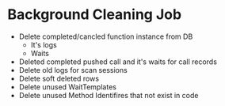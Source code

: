 ﻿# Background Cleaning Job
* Delete completed/cancled function instance from DB
	* It's logs
	* Waits
* Deleted completed pushed call and it's waits for call records
* Delete old logs for scan sessions
* Delete soft deleted rows
* Delete unused WaitTemplates
* Delete unused Method Identifires that not exist in code